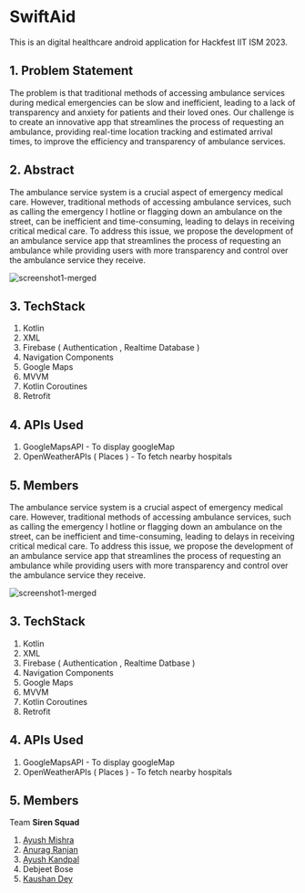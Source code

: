 # SwiftAid
This is an digital  healthcare android application for Hackfest IIT ISM 2023.
## 1. Problem Statement
  The problem is that traditional methods of accessing ambulance services during medical emergencies can be slow and inefficient, leading to a lack of transparency and anxiety   for patients and their loved ones. Our challenge is to create an innovative app that streamlines the process of requesting an ambulance, providing real-time location  tracking  and estimated arrival times, to improve the efficiency and transparency of ambulance services.


## 2. Abstract
   The ambulance service system is a crucial aspect of emergency medical care. However, traditional methods of accessing ambulance services, such as calling the emergency l    hotline or flagging down an ambulance on the street, can be inefficient and time-consuming, leading to delays in receiving critical medical care. To address this issue,      we propose the development of an ambulance service app that streamlines the process of requesting an ambulance while providing users with more transparency and control      over  the ambulance service they receive.
   
   
 ![screenshot1-merged](https://github.com/AnuragRanjan2003/SwiftAid/assets/100191258/0aeed033-b230-41bb-a200-03a77f844c6f)
 
## 3. TechStack

   1. Kotlin
   2. XML
   3. Firebase ( Authentication , Realtime Database )
   4. Navigation Components
   5. Google Maps
   6. MVVM
   7. Kotlin Coroutines
   8. Retrofit
   
## 4. APIs Used
   1. GoogleMapsAPI - To display googleMap
   2. OpenWeatherAPIs ( Places ) - To fetch nearby hospitals 
 
## 5. Members
   The ambulance service system is a crucial aspect of emergency medical care. However, traditional methods of accessing ambulance services, such as calling the emergency l    hotline or flagging down an ambulance on the street, can be inefficient and time-consuming, leading to delays in receiving critical medical care. To address this issue,      we propose the development of an ambulance service app that streamlines the process of requesting an ambulance while providing users with more transparency and control      over  the ambulance service they receive.
   
   
 ![screenshot1-merged](https://github.com/AnuragRanjan2003/SwiftAid/assets/100191258/0aeed033-b230-41bb-a200-03a77f844c6f)
 
## 3. TechStack

   1. Kotlin
   2. XML
   3. Firebase ( Authentication , Realtime Datbase )
   4. Navigation Components
   5. Google Maps
   6. MVVM
   7. Kotlin Coroutines
   8. Retrofit
   
## 4. APIs Used
   1. GoogleMapsAPI - To display googleMap
   2. OpenWeatherAPIs ( Places ) - To fetch nearby hospitals 
 
## 5. Members
   Team **Siren Squad**
  1. [Ayush Mishra](https://github.com/mAyush45)
  2. [Anurag Ranjan](https://github.com/AnuragRanjan2003)
  3. [Ayush Kandpal](https://github.com/ayush290104)
  4. Debjeet Bose
  5. [Kaushan Dey](https://github.com/KaushanDey)
